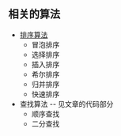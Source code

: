 ## 相关的算法

- [排序算法](./sequence.js)
    - 冒泡排序
    - 选择排序
    - 插入排序
    - 希尔排序
    - 归并排序
    - 快速排序
- 查找算法 -- 见文章的代码部分
    - 顺序查找
    - 二分查找